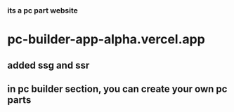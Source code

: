 ### its a pc part website
# pc-builder-app-alpha.vercel.app
## added ssg and ssr 
## in pc builder section, you can create your own pc parts 